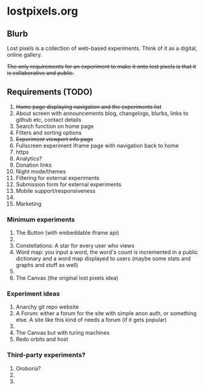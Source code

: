 # lostpixels.org

## Blurb

Lost pixels is a collection of web-based experiments. Think of it as a digital, online gallery.

~~The only requirements for an experiment to make it onto lost pixels is that it is collaborative and public.~~

## Requirements (TODO)

1. ~~Home page displaying navigation and the experiments list~~
2. About screen with announcements blog, changelogs, blurbs, links to github etc, contact details
3. Search function on home page
4. Filters and sorting options
5. ~~Experiment viewport info page~~
6. Fullscreen experiment iframe page with navigation back to home
7. https
8. Analytics?
9. Donation links
10. Night mode/themes
11. Filtering for external experiments
12. Submission form for external experiments
13. Mobile support/responsiveness
14.
15. Marketing

### Minimum experiments

1. The Button (with embeddable iframe api)
2.
3. Constellations: A star for every user who views
4. Word map: you input a word, the word's count is incremented in a public dictionary and a word map displayed to users (maybe some stats and graphs and stuff as well)
5.
6. The Canvas (the original lost pixels idea)

### Experiment ideas

1. Anarchy git repo website
2. A Forum: either a forum for the site with simple anon auth, or something else. A site like this kind of needs a forum (if it gets popular)
3.
4. The Canvas but with turing machines
5. Redo orbits and host

### Third-party experiments?

1. Oroboria?
2.
3.
